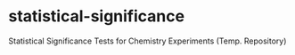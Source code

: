 # statistical-significance
Statistical Significance Tests for Chemistry Experiments (Temp. Repository)
